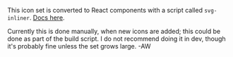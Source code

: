 This icon set is converted to React components with a script called `svg-inliner`. [Docs here](https://medium.com/@alessio.carnevale/going-in-line-with-svgs-an-mpn-solution-ccdad08734a3).

Currently this is done manually, when new icons are added; this could be done as part of the build script. I do not recommend doing it in dev, though it's probably fine unless the set grows large. -AW